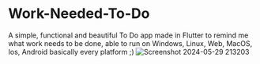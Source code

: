 # Work-Needed-To-Do
 
A simple, functional and beautiful To Do app made in Flutter to remind me what work needs to be done, able to run on Windows, Linux, Web, MacOS, Ios, Android basically every platform ;)
![Screenshot 2024-05-29 213203](https://github.com/CPT-Dawn/Work-Needed-To-Do/assets/132062536/7382da60-54f4-426c-abb4-1eb3868416a6)
